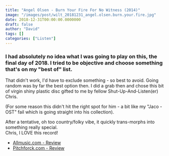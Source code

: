 ```yaml
---
title: "Angel Olsen - Burn Your Fire For No Witness (2014)"
image: "/images/post/wilt_20181231_angel.olsen.burn.your.fire.jpg"
date: 2018-12-31T00:00:00.0000000
draft: false
author: "David"
tags: []
categories: ["Listen"]
---
```

### I had absolutely no idea what I was going to play on this, the final day of 2018. I tried to be objective and choose something that's on my "best of" list.

 That didn't work, I'd have to exclude something - so best to avoid. Going random was by far the best option then. I did a grab then and chose this bit of virgin shiny plastic disc gifted to me by fellow Shut-Up-And-Listen(er) Chris.

 (For some reason this didn't hit the right spot for him - a bit like my "Jaco - OST" fail which is going straight into his collection).

 After a tentative, oh too country/folky vibe, it quickly trans-morphs into something really special.   
Chris, I LOVE this record!

-  [Allmusic.com - Review](https://www.allmusic.com/album/burn-your-fire-for-no-witness-mw0002601627)
-  [Pitchforck.com - Review](https://pitchfork.com/reviews/albums/18956-angel-olsen-burn-your-fire-for-no-witness/)